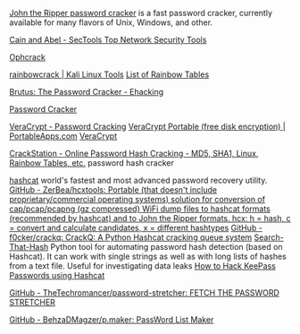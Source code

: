 
[John the Ripper password cracker](https://www.openwall.com/john)
is a fast password cracker, currently available for many flavors of Unix, Windows, and other.

[Cain and Abel - SecTools Top Network Security Tools](https://sectools.org/tool/cain)

[Ophcrack](https://ophcrack.sourceforge.io)

[rainbowcrack | Kali Linux Tools](https://www.kali.org/tools/rainbowcrack)
[List of Rainbow Tables](http://project-rainbowcrack.com/table.htm)

[Brutus: The Password Cracker - Ehacking](https://www.ehacking.net/2016/08/brutus-password-cracker.html)

[Password Cracker](https://password-cracker.en.softonic.com/download)

[VeraCrypt - Password Cracking](https://old.reddit.com/r/hacking/comments/15i1yh2/veracrypt_password_cracking/)
[VeraCrypt Portable (free disk encryption) | PortableApps.com](https://portableapps.com/apps/security/veracrypt-portable)
[VeraCrypt](https://www.veracrypt.fr/en/Home.html)

[CrackStation - Online Password Hash Cracking - MD5, SHA1, Linux, Rainbow Tables, etc.](https://crackstation.net/)
password hash cracker

[hashcat](https://hashcat.net/hashcat/)
world's fastest and most advanced password recovery utility.
[GitHub - ZerBea/hcxtools: Portable (that doesn't include proprietary/commercial operating systems) solution for conversion of cap/pcap/pcapng (gz compressed) WiFi dump files to hashcat formats (recommended by hashcat) and to John the Ripper formats. hcx: h = hash, c = convert and calculate candidates, x = different hashtypes](https://github.com/ZerBea/hcxtools)
[GitHub - f0cker/crackq: CrackQ: A Python Hashcat cracking queue system](https://github.com/f0cker/crackq)
[Search-That-Hash](https://github.com/HashPals/Search-That-Hash)
Python tool for automating password hash detection (based on Hashcat). It can work with single strings as well as with long lists of hashes from a text file. Useful for investigating data leaks
[How to Hack KeePass Passwords using Hashcat](https://www.rubydevices.com.au/blog/how-to-hack-keepass)

[GitHub - TheTechromancer/password-stretcher: FETCH THE PASSWORD STRETCHER](https://github.com/TheTechromancer/password-stretcher)

[GitHub - BehzaDMagzer/p.maker: PassWord List Maker](https://github.com/BehzaDMagzer/p.maker)
